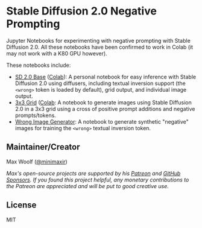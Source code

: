 # Stable Diffusion 2.0 Negative Prompting

Jupyter Notebooks for experimenting with negative prompting with Stable Diffusion 2.0. All these notebooks have been confirmed to work in Colab (it may not work with a K80 GPU however).

These notebooks include:

- [SD 2.0 Base](sd_2_0_base.ipynb) ([Colab](https://colab.research.google.com/github/minimaxir/stable-diffusion-negative-prompt/blob/main/sd_2_0_base.ipynb)): A personal notebook for easy inference with Stable Diffusion 2.0 using diffusers, including textual inversion support (the `<wrong>` token is loaded by default), grid output, and individual image output.
- [3x3 Grid](sd_2_0_grid_3x3.ipynb) ([Colab](https://colab.research.google.com/github/minimaxir/stable-diffusion-negative-prompt/blob/main/sd_2_0_grid_3x3.ipynb): A notebook to generate images using Stable Diffusion 2.0 in a 3x3 grid using a cross of positive prompt additions and negative prompts/tokens.
- [Wrong Image Generator](wrong_image_generator.ipynb): A notebook to generate synthetic "negative" images for training the `<wrong>` textual inversion token.

## Maintainer/Creator

Max Woolf ([@minimaxir](https://minimaxir.com))

_Max's open-source projects are supported by his [Patreon](https://www.patreon.com/minimaxir) and [GitHub Sponsors](https://github.com/sponsors/minimaxir). If you found this project helpful, any monetary contributions to the Patreon are appreciated and will be put to good creative use._

## License

MIT
